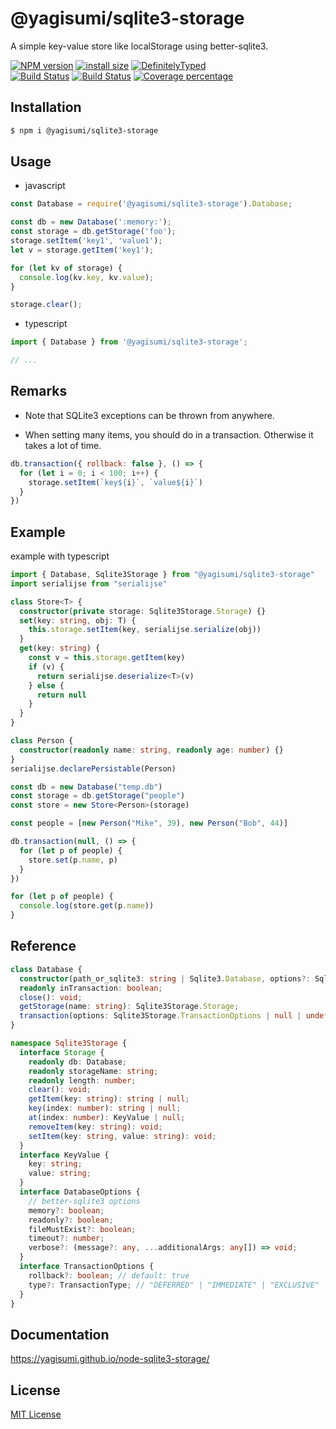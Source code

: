 # @yagisumi/sqlite3-storage

A simple key-value store like localStorage using better-sqlite3.

[![NPM version][npm-image]][npm-url] [![install size][packagephobia-image]][packagephobia-url] [![DefinitelyTyped][dts-image]][dts-url]  
[![Build Status][travis-image]][appveyor-url] [![Build Status][appveyor-image]][travis-url] [![Coverage percentage][coveralls-image]][coveralls-url]

## Installation

```sh
$ npm i @yagisumi/sqlite3-storage
```

## Usage

- javascript

```js
const Database = require('@yagisumi/sqlite3-storage').Database;

const db = new Database(':memory:');
const storage = db.getStorage('foo');
storage.setItem('key1', 'value1');
let v = storage.getItem('key1');

for (let kv of storage) {
  console.log(kv.key, kv.value);
}

storage.clear();
```

- typescript

```ts
import { Database } from '@yagisumi/sqlite3-storage';

// ...
```

## Remarks

- Note that SQLite3 exceptions can be thrown from anywhere.

- When setting many items, you should do in a transaction. Otherwise it takes a lot of time.

```js
db.transaction({ rollback: false }, () => {
  for (let i = 0; i < 100; i++) {
    storage.setItem(`key${i}`, `value${i}`)
  }
})
```

## Example

example with typescript

```ts
import { Database, Sqlite3Storage } from "@yagisumi/sqlite3-storage"
import serialijse from "serialijse"

class Store<T> {
  constructor(private storage: Sqlite3Storage.Storage) {}
  set(key: string, obj: T) {
    this.storage.setItem(key, serialijse.serialize(obj))
  }
  get(key: string) {
    const v = this.storage.getItem(key)
    if (v) {
      return serialijse.deserialize<T>(v)
    } else {
      return null
    }
  }
}

class Person {
  constructor(readonly name: string, readonly age: number) {}
}
serialijse.declarePersistable(Person)

const db = new Database("temp.db")
const storage = db.getStorage("people")
const store = new Store<Person>(storage)

const people = [new Person("Mike", 39), new Person("Bob", 44)]

db.transaction(null, () => {
  for (let p of people) {
    store.set(p.name, p)
  }
})

for (let p of people) {
  console.log(store.get(p.name))
}
```

## Reference

```ts
class Database {
  constructor(path_or_sqlite3: string | Sqlite3.Database, options?: Sqlite3Storage.DatabaseOptions);
  readonly inTransaction: boolean;
  close(): void;
  getStorage(name: string): Sqlite3Storage.Storage;
  transaction(options: Sqlite3Storage.TransactionOptions | null | undefined, func: () => void): void;
}

namespace Sqlite3Storage {
  interface Storage {
    readonly db: Database;
    readonly storageName: string;
    readonly length: number;
    clear(): void;
    getItem(key: string): string | null;
    key(index: number): string | null;
    at(index: number): KeyValue | null;
    removeItem(key: string): void;
    setItem(key: string, value: string): void;
  }
  interface KeyValue {
    key: string;
    value: string;
  }
  interface DatabaseOptions {
    // better-sqlite3 options
    memory?: boolean;
    readonly?: boolean;
    fileMustExist?: boolean;
    timeout?: number;
    verbose?: (message?: any, ...additionalArgs: any[]) => void;
  }
  interface TransactionOptions {
    rollback?: boolean; // default: true
    type?: TransactionType; // "DEFERRED" | "IMMEDIATE" | "EXCLUSIVE"
  }
}
```

## Documentation

https://yagisumi.github.io/node-sqlite3-storage/

## License

[MIT License](https://opensource.org/licenses/MIT)

[npm-image]: https://img.shields.io/npm/v/@yagisumi/sqlite3-storage.svg?style=flat-square
[npm-url]: https://npmjs.org/package/@yagisumi/sqlite3-storage
[packagephobia-image]: https://flat.badgen.net/packagephobia/install/@yagisumi/sqlite3-storage
[packagephobia-url]: https://packagephobia.now.sh/result?p=@yagisumi/sqlite3-storage
[travis-image]: https://img.shields.io/travis/yagisumi/node-sqlite3-storage.svg?style=flat-square
[travis-url]: https://travis-ci.org/yagisumi/node-sqlite3-storage
[appveyor-image]: https://img.shields.io/appveyor/ci/yagisumi/node-sqlite3-storage.svg?logo=appveyor&style=flat-square
[appveyor-url]: https://ci.appveyor.com/project/yagisumi/node-sqlite3-storage
[coveralls-image]: https://img.shields.io/coveralls/yagisumi/node-sqlite3-storage.svg?style=flat-square
[coveralls-url]: https://coveralls.io/github/yagisumi/node-sqlite3-storage?branch=master
[dts-image]: https://img.shields.io/badge/DefinitelyTyped-.d.ts-blue.svg?style=flat-square
[dts-url]: http://definitelytyped.org
